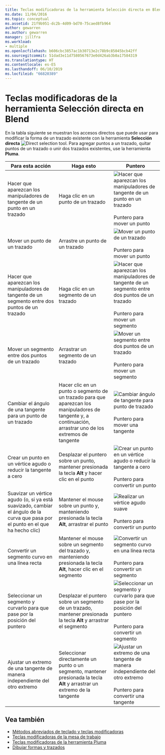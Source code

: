 ```yaml
---
title: Teclas modificadoras de la herramienta Selección directa en Blend
ms.date: 11/04/2016
ms.topic: conceptual
ms.assetid: 21f9b951-dc2b-4d09-bd70-75caed8fb964
author: gewarren
ms.author: gewarren
manager: jillfra
ms.workload:
- multiple
ms.openlocfilehash: b606cbc3857ac1b30713e2c78b9c85045bcb42ff
ms.sourcegitcommit: 51dad3e11d7580567673e0d426ab3b0a17584319
ms.translationtype: HT
ms.contentlocale: es-ES
ms.lasthandoff: 06/10/2019
ms.locfileid: "66820389"
---
```

# <a name="direct-selection-tool-modifier-keys-in-blend"></a>Teclas modificadoras de la herramienta Selección directa en Blend
En la tabla siguiente se muestran los accesos directos que puede usar para modificar la forma de un trazado existente con la herramienta **Selección directa** ![Direct selection tool](../designers/media/6dd6571f-c116-451d-8dd2-1f88b8406362.png). Para agregar puntos a un trazado, quitar puntos de un trazado o unir dos trazados existentes, use la herramienta **Pluma**.

|Para esta acción|Haga esto|Puntero|
| - |-------------|-------------|
|Hacer que aparezcan los manipuladores de tangente de un punto en un trazado|Haga clic en un punto de un trazado|![Hacer que aparezcan los manipuladores de tangente de un punto en un trazado](../designers/media/cfcc5f41-a666-4524-a958-50b9051130ca.png)<br /><br /> Puntero para mover un punto|
|Mover un punto de un trazado|Arrastre un punto de un trazado|![Mover un punto de un trazado](../designers/media/cfcc5f41-a666-4524-a958-50b9051130ca.png)<br /><br /> Puntero para mover un punto|
|Hacer que aparezcan los manipuladores de tangente de un segmento entre dos puntos de un trazado|Haga clic en un segmento de un trazado|![Hacer que aparezcan los manipuladores de tangente de un segmento entre dos puntos de un trazado](../designers/media/2ace930f-98fa-410b-92cf-7a4b88503ee7.png)<br /><br /> Puntero para mover un segmento|
|Mover un segmento entre dos puntos de un trazado|Arrastrar un segmento de un trazado|![Mover un segmento entre dos puntos de un trazado](../designers/media/2ace930f-98fa-410b-92cf-7a4b88503ee7.png)<br /><br /> Puntero para mover un segmento|
|Cambiar el ángulo de una tangente para un punto de un trazado|Hacer clic en un punto o segmento de un trazado para que aparezcan los manipuladores de tangente y, a continuación, arrastrar uno de los extremos de tangente|![Cambiar ángulo de tangente para punto de trazado](../designers/media/beb1a907-1e50-450c-aab3-4d7026f5e426.png)<br /><br /> Puntero para mover una tangente|
|Crear un punto en un vértice agudo o reducir la tangente a cero|Desplazar el puntero sobre un punto, mantener presionada la tecla **Alt** y hacer clic en el punto|![Crear un punto en un vértice agudo o reducir la tangente a cero](../designers/media/21197b10-aba4-4a9d-8145-647d0ba8e518.png)<br /><br /> Puntero para convertir un punto|
|Suavizar un vértice agudo (o, si ya está suavizado, cambiar el ángulo de la curva que pasa por el punto en el que ha hecho clic)|Mantener el mouse sobre un punto y, manteniendo presionada la tecla **Alt**, arrastrar el punto|![Realizar un vértice agudo suave](../designers/media/21197b10-aba4-4a9d-8145-647d0ba8e518.png)<br /><br /> Puntero para convertir un punto|
|Convertir un segmento curvo en una línea recta|Mantener el mouse sobre un segmento del trazado y, manteniendo presionada la tecla **Alt**, hacer clic en el segmento|![Convertir un segmento curvo en una línea recta](../designers/media/975a855a-8536-441f-97ed-2f1496e416bf.png)<br /><br /> Puntero para convertir un segmento|
|Seleccionar un segmento y curvarlo para que pase por la posición del puntero|Desplazar el puntero sobre un segmento de un trazado, mantener presionada la tecla **Alt** y arrastrar el segmento|![Seleccionar un segmento y curvarlo para que pase por la posición del puntero](../designers/media/975a855a-8536-441f-97ed-2f1496e416bf.png)<br /><br /> Puntero para convertir un segmento|
|Ajustar un extremo de una tangente de manera independiente del otro extremo|Seleccionar directamente un punto o un segmento, mantener presionada la tecla **Alt** y arrastrar un extremo de la tangente|![Ajustar un extremo de una tangente de manera independiente del otro extremo](../designers/media/923951da-4081-4f8b-bebc-0f1f64d87504.png)<br /><br /> Puntero para convertir una tangente|

## <a name="see-also"></a>Vea también

- [Métodos abreviados de teclado y teclas modificadoras](../designers/keyboard-shortcuts-and-modifier-keys-in-blend.md)
- [Teclas modificadoras de la mesa de trabajo](../designers/artboard-modifier-keys-in-blend.md)
- [Teclas modificadoras de la herramienta Pluma](../designers/pen-tool-modifier-keys-in-blend.md)
- [Dibujar formas y trazados](../designers/draw-shapes-and-paths.md)
